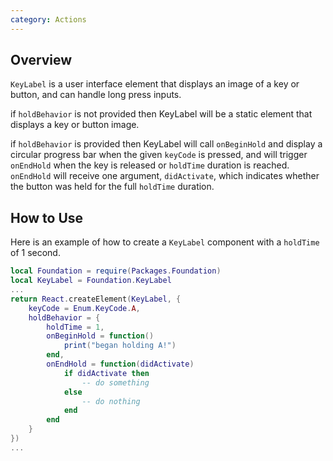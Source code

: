 ```yaml
---
category: Actions
---
```


## Overview

`KeyLabel` is a user interface element that displays an image of a key or button, and can handle long press inputs.

if `holdBehavior` is not provided then KeyLabel will be a static element that displays a key or button image.

if `holdBehavior` is provided then KeyLabel will call `onBeginHold` and display a circular progress bar when the given `keyCode` is pressed, and will trigger `onEndHold` when the key is released or `holdTime` duration is reached. `onEndHold` will receive one argument, `didActivate`, which indicates whether the button was held for the full `holdTime` duration.

## How to Use

Here is an example of how to create a `KeyLabel` component with a `holdTime` of 1 second.

```lua
local Foundation = require(Packages.Foundation)
local KeyLabel = Foundation.KeyLabel
...
return React.createElement(KeyLabel, {
    keyCode = Enum.KeyCode.A,
    holdBehavior = {
        holdTime = 1,
        onBeginHold = function()
            print("began holding A!")
        end,
        onEndHold = function(didActivate)
            if didActivate then
                -- do something
            else
                -- do nothing
            end
        end
    }
})
...
```